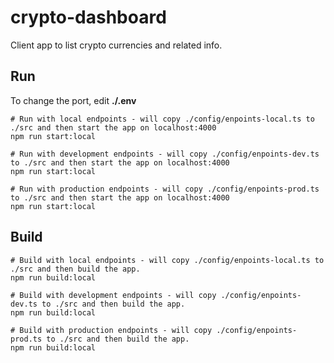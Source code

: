 # crypto-dashboard

Client app to list crypto currencies and related info.

## Run

To change the port, edit **./.env**

```shell
# Run with local endpoints - will copy ./config/enpoints-local.ts to ./src and then start the app on localhost:4000
npm run start:local
```

```shell
# Run with development endpoints - will copy ./config/enpoints-dev.ts to ./src and then start the app on localhost:4000
npm run start:local
```

```shell
# Run with production endpoints - will copy ./config/enpoints-prod.ts to ./src and then start the app on localhost:4000
npm run start:local
```

## Build 

```shell
# Build with local endpoints - will copy ./config/enpoints-local.ts to ./src and then build the app.
npm run build:local
```

```shell
# Build with development endpoints - will copy ./config/enpoints-dev.ts to ./src and then build the app.
npm run build:local
```

```shell
# Build with production endpoints - will copy ./config/enpoints-prod.ts to ./src and then build the app.
npm run build:local
```
